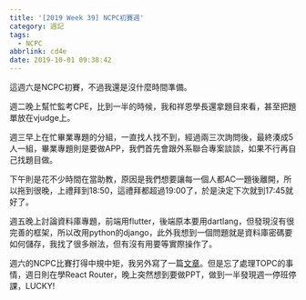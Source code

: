 ```yaml
---
title: '[2019 Week 39] NCPC初賽週'
category: 週記
tags:
  - NCPC
abbrlink: cd4e
date: 2019-10-01 09:38:42
---
```

這週六是NCPC初賽，不過我還是沒什麼時間準備。
<!-- more -->
週二晚上幫忙監考CPE，比到一半的時候，我和祥恩學長還拿題目來看，甚至把題單放在vjudge上。

週三早上在忙畢業專題的分組，一直找人找不到，經過兩三次詢問後，最終湊成5人一組，畢業專題則是要做APP，我們首先會跟外系聯合專案談談，如果不行再自己找題目做。

下午則是花不少時間在當助教，原因是我們想要讓每一個人都AC一題後離開，所以拖到很晚，上禮拜到18:50，這禮拜都超過19:00了，於是決定下次就到17:45就好了。

週五晚上討論資料庫專題，前端用flutter，後端原本要用dartlang，但發現沒有很完善的框架，所以改用python的django，此外我想到一個問題就是資料庫密碼要如何儲存，我找了很多辦法，但有沒有用要等實際操作了。

週六的NCPC比賽打得中規中矩，我另外寫了一篇[文章](../d03f/)。但是忘了處理TOPC的事情，週日則在學React Router，晚上突然想到要做PPT，做到一半發現週一停班停課，LUCKY!